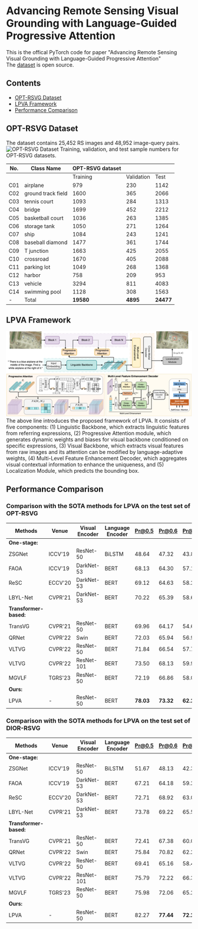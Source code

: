 # Advancing Remote Sensing Visual Grounding with Language-Guided Progressive Attention
This is the offical PyTorch code for paper "Advancing Remote Sensing Visual Grounding with Language-Guided Progressive Attention"  
The [dataset](https://drive.google.com/drive/folders/1e_wOtkruWAB2JXR7aqaMZMrM75IkjqCA?usp=drive_link) is open source.  

## Contents
- [OPT-RSVG Dataset](#OPT-RSVG-Dataset)
- [LPVA Framework](#Performance-Comparison)
- [Performance Comparison](#Performance-Comparison)

## OPT-RSVG Dataset
The dataset contains 25,452 RS images and 48,952 image-query pairs.
![OPT-RSVG Dataset](fig/OPT-RSVG.png)
Training, validation, and test sample numbers for OPT-RSVG datasets.

| No. | Class Name         | OPT-RSVG dataset |  |  |
|-----|--------------------|-----------------|----|----|
|     |                    |Training        | Validation | Test |
| C01 | airplane           | 979             | 230        | 1142|
| C02 | ground track field | 1600         | 365        | 2066|
| C03 | tennis court       | 1093             | 284        | 1313|
| C04 | bridge             | 1699             | 452        | 2212|
| C05 | basketball court   | 1036       | 263        | 1385|
| C06 | storage tank       | 1050            | 271        | 1264|
| C07 | ship               | 1084              | 243        | 1241|
| C08 | baseball diamond   | 1477        | 361        | 1744|
| C09 | T junction         | 1663              | 425        | 2055|
| C10 | crossroad          | 1670              | 405        | 2088|
| C11 | parking lot        | 1049             | 268        | 1368|
| C12 | harbor             | 758              | 209        | 953 |
| C13 | vehicle            | 3294             | 811        | 4083|
| C14 | swimming pool      | 1128          | 308        | 1563|
| -   | Total              | **19580**         | **4895**   | **24477**|

## LPVA Framework
![OPT-RSVG Dataset](fig/architecture.png)
The above line introduces the proposed framework of LPVA. It consists of five components: (1) Linguistic Backbone, which extracts linguistic features from referring expressions, (2) Progressive Attention module, which generates dynamic weights and biases for visual backbone conditioned on specific expressions, (3) Visual Backbone, which extracts visual features from raw images and its attention can be modified by language-adaptive weights, (4) Multi-Level Feature Enhancement Decoder, which aggregates visual contextual information to enhance the uniqueness, and (5) Localization Module, which predicts the bounding box.

## Performance Comparison
### Comparison with the SOTA methods for LPVA on the test set of OPT-RSVG

| Methods                | Venue  | Visual Encoder | Language Encoder | Pr@0.5 | Pr@0.6   | Pr@0.7 | Pr@0.8 | Pr@0.9 | meanIoU  | cmuIoU |
|------------------------|--------|----------------|------------------|-------|----------|-------|-------|--------|----------|-------|
| **One-stage:**         |  |  |  |  |          |  |  |  |          |  |
| ZSGNet                 | ICCV'19 | ResNet-50 | BiLSTM | 48.64 | 47.32    | 43.85 | 27.69 |  6.33 | 43.01    | 47.71 |
| FAOA                   | ICCV'19 | DarkNet-53 | BERT | 68.13 | 64.30    | 57.15 | 41.83 | \textcolor{blue}{15.33} | 58.79    | 65.20 |
| ReSC                   | ECCV'20 | DarkNet-53 | BERT | 69.12 | 64.63    | 58.20 | 43.01 | 14.85 | 60.18    | 65.84 |
| LBYL-Net               | CVPR'21 | DarkNet-53 | BERT | 70.22 | 65.39    | 58.65 | 37.54 |  9.46 | 60.57    | 70.28 |
| **Transformer-based:** |  |  |  |  |          |  |  |  |          |  |
| TransVG                | CVPR'21 | ResNet-50 | BERT | 69.96 | 64.17    | 54.68 | 38.01 | 12.75 | 59.80    | 69.31 |
| QRNet                  | CVPR'22 | Swin | BERT | 72.03 | 65.94    | 56.90 | 40.70 | 13.35 | 60.82    | 75.39 |
| VLTVG                  | CVPR'22 | ResNet-50 | BERT | 71.84 | 66.54    | 57.79 | 41.63 | 14.62 | 60.78    | 70.69 |
| VLTVG                  | CVPR'22 | ResNet-101 | BERT | 73.50 | 68.13    | 59.93 | 43.45 | 15.31 | 62.48    | 73.86 |
| MGVLF                  | TGRS'23 | ResNet-50 | BERT | 72.19 | 66.86    | 58.02 | 42.51 | 15.30 | 61.51    | 71.80 |
| **Ours:**              |  |  |  |  |          |  |  |  |          |  |
| LPVA                   | - | ResNet-50 | BERT | **78.03** | **73.32** | **62.22** | **49.60** | **25.61** | **66.20** | **76.30** |

### Comparison with the SOTA methods for LPVA on the test set of DIOR-RSVG

| Methods | Venue  | Visual Encoder | Language Encoder | Pr@0.5                | Pr@0.6 | Pr@0.7 | Pr@0.8 | Pr@0.9 | meanIoU | cmuIoU |
|---------|--------|----------------|------------------|-----------------------|------|-------|-------|-------|--------|-------|
| **One-stage:** |  |  |  |                       |  |  |  |  |  |  |
| ZSGNet | ICCV'19 | ResNet-50 | BiLSTM | 51.67                 | 48.13 | 42.30 | 32.41 | 10.15 | 44.12 | 51.65 |
| FAOA | ICCV'19 | DarkNet-53 | BERT | 67.21                 | 64.18 | 59.23 | 50.87 | 34.44 | 59.76 | 63.14 |
| ReSC | ECCV'20 | DarkNet-53 | BERT | 72.71                 | 68.92 | 63.01 | 53.70 | 33.37 | 64.24 | 68.10 |
| LBYL-Net | CVPR'21 | DarkNet-53 | BERT | 73.78                 | 69.22 | 65.56 | 47.89 | 15.69 | 65.92 | 76.37 |
| **Transformer-based:** |  |  |  |                       |  |  |  |  |  |  |
| TransVG | CVPR'21 | ResNet-50 | BERT | 72.41                 | 67.38 | 60.05 | 49.10 | 27.84 | 63.56 | 76.27 |
| QRNet | CVPR'22 | Swin | BERT | 75.84                 | 70.82 | 62.27 | 49.63 | 25.69 | 66.80 | 83.02 |
| VLTVG | CVPR'22 | ResNet-50 | BERT | 69.41                 | 65.16 | 58.44 | 46.56 | 24.37 | 59.96 | 71.97 |
| VLTVG | CVPR'22 | ResNet-101 | BERT | 75.79                 |72.22 | 66.33 | 55.17 | 33.11 | 66.32 | 77.85 |
| MGVLF | TGRS'23 | ResNet-50 | BERT | 75.98 | 72.06 | 65.23 | 54.89 | 35.65 | 67.48 | 78.63 |
| **Ours:** |  |  |  |                       |  |  |  |  |  |  |
| LPVA | - | ResNet-50 | BERT | 82.27                 | **77.44** | **72.25** | **60.98** | **39.55** | **72.35** | **85.11** |
